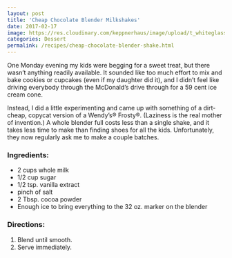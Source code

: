 ```yaml
---
layout: post
title: 'Cheap Chocolate Blender Milkshakes'
date: 2017-02-17
image: https://res.cloudinary.com/keppnerhaus/image/upload/t_whiteglass-blog/v1504127823/keppner-recipes/blog/cheap-chocolate-frosty.jpg
categories: Dessert
permalink: /recipes/cheap-chocolate-blender-shake.html
---
```


One Monday evening my kids were begging for a sweet treat, but there wasn’t anything readily available. It sounded like too much effort to mix and bake cookies or cupcakes (even if my daughter did it), and I didn’t feel like driving everybody through the McDonald’s drive through for a 59 cent ice cream cone.

Instead, I did a little experimenting and came up with something of a dirt-cheap, copycat version of a Wendy’s® Frosty®. (Laziness is the real mother of invention.) A whole blender full costs less than a single shake, and it takes less time to make than finding shoes for all the kids. Unfortunately, they now regularly ask me to make a couple batches.

### Ingredients:

- 2 cups whole milk
- 1/2 cup sugar
- 1/2 tsp. vanilla extract
- pinch of salt
- 2 Tbsp. cocoa powder
- Enough ice to bring everything to the 32 oz. marker on the blender

### Directions:

1. Blend until smooth.
2. Serve immediately.
